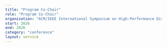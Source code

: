 ```yaml
---
title: "Program Co-Chair"
role: "Program Co-Chair"
organization: "ACM/IEEE International Symposium on High-Performance Distributed and Parallel Computing (HPDC)"
start: 2026
end: 2026
category: "conference"
layout: service
---
```


